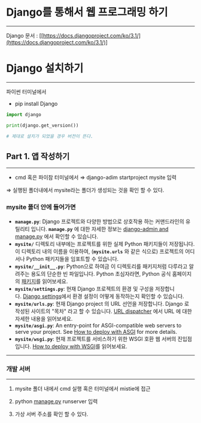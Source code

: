 # Django를 통해서 웹 프로그래밍 하기

---

Django 문서 : [[https://docs.djangoproject.com/ko/3.1/](https://docs.djangoproject.com/ko/3.1/)]

# Django 설치하기

---

파이썬 터미널에서

- pip install Django

```python
import django

print(django.get_version())

# 제대로 설치가 되었을 경우 버전이 뜬다.
```

## Part 1. 앱 작성하기

---

- cmd 혹은 파이참 터미널에서 ⇒ django-adim startproject mysite 입력

⇒ 실행된 폴더내에서 mysite라는 폴더가 생성되는 것을 확인 할 수 있다.


### mysite 폴더 안에 들어가면

- **`manage.py`**: Django 프로젝트와 다양한 방법으로 상호작용 하는 커맨드라인의 유틸리티 입니다. **`manage.py`** 에 대한 자세한 정보는 [django-admin and manage.py](https://docs.djangoproject.com/ko/3.1/ref/django-admin/) 에서 확인할 수 있습니다.
- **`mysite/`** 디렉토리 내부에는 프로젝트를 위한 실제 Python 패키지들이 저장됩니다. 이 디렉토리 내의 이름을 이용하여, (**`mysite.urls`** 와 같은 식으로) 프로젝트의 어디서나 Python 패키지들을 임포트할 수 있습니다.
- **`mysite/__init__.py`**: Python으로 하여금 이 디렉토리를 패키지처럼 다루라고 알려주는 용도의 단순한 빈 파일입니다. Python 초심자라면, Python 공식 홈페이지의 [패키지](https://docs.python.org/3/tutorial/modules.html#tut-packages)를 읽어보세요.
- **`mysite/settings.py`**: 현재 Django 프로젝트의 환경 및 구성을 저장합니다. [Django settings](https://docs.djangoproject.com/ko/3.1/topics/settings/)에서 환경 설정이 어떻게 동작하는지 확인할 수 있습니다.
- **`mysite/urls.py`**: 현재 Django project 의 URL 선언을 저장합니다. Django 로 작성된 사이트의 "목차" 라고 할 수 있습니다. [URL dispatcher](https://docs.djangoproject.com/ko/3.1/topics/http/urls/) 에서 URL 에 대한 자세한 내용을 읽어보세요.
- **`mysite/asgi.py`**: An entry-point for ASGI-compatible web servers to serve your project. See [How to deploy with ASGI](https://docs.djangoproject.com/ko/3.1/howto/deployment/asgi/) for more details.
- **`mysite/wsgi.py`**: 현재 프로젝트를 서비스하기 위한 WSGI 호환 웹 서버의 진입점입니다. [How to deploy with WSGI](https://docs.djangoproject.com/ko/3.1/howto/deployment/wsgi/)를 읽어보세요.

---

### 개발 서버

---

1. mysite 폴더 내에서 cmd 실행 혹은 터미널에서 mistie에 접근

2. python [manage.py](http://manage.py) runserver  입력

3. 가상 서버 주소를 확인 할 수 있다.
